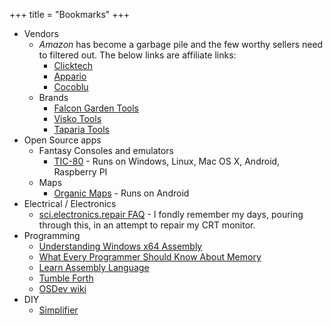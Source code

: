 +++
title = "Bookmarks"
+++

* Vendors
  * _Amazon_ has become a garbage pile and the few worthy sellers need to filtered out. The below links are affiliate links:
    * [Clicktech](https://www.amazon.in/l/27943762031?ie=UTF8&amp;marketplaceID=A21TJRUUN4KGV&amp;me=AH017Z3M1ZJ3T&_encoding=UTF8&tag=arunkd1305-21&linkCode=ur2&linkId=1dca61c66294e38a5b467579a9369e6e&camp=3638&creative=24630)
    * [Appario](https://www.amazon.in/l/27943762031?ie=UTF8&amp;marketplaceID=A21TJRUUN4KGV&amp;me=A14CZOWI0VEHLG&_encoding=UTF8&tag=arunkd1305-21&linkCode=ur2&linkId=9edae8c09223972052131e815145ce3d&camp=3638&creative=24630)
    * [Cocoblu](https://www.amazon.in/l/27943762031?ie=UTF8&marketplaceID=A21TJRUUN4KGV&me=A1WYWER0W24N8S&linkCode=ll2&tag=arunkd1305-21&linkId=4609e676107acd92bf8f7c14c64a6806&language=en_IN&ref_=as_li_ss_tl)
  * Brands
    * [Falcon Garden Tools](https://www.amazon.in/stores/page/1BE547AA-D59D-462D-AD7F-D86E28889179?&linkCode=ll2&tag=arunkd1305-21&linkId=08c860f694946fed3b8866e75ea17d3b&language=en_IN&ref_=as_li_ss_tl)
    * [Visko Tools](https://www.amazon.in/stores/ViskoTools/page/AD0445EC-669F-43E5-B85D-9F635EF225C6?&_encoding=UTF8&tag=arunkd1305-21&linkCode=ur2&linkId=d24bc7771ed915a9bfdd8bfe1f51decd&camp=3638&creative=24630)
    * [Taparia Tools](https://www.amazon.in/s?k=TAPARIA&_encoding=UTF8&tag=arunkd1305-21&linkCode=ur2&linkId=a494fe95462429ba5f0bf67e4a97d604&camp=3638&creative=24630)
* Open Source apps
  * Fantasy Consoles and emulators
    * [TIC-80](https://tic80.com/) - Runs on Windows, Linux, Mac OS X, Android, Raspberry PI
  * Maps
    * [Organic Maps](https://organicmaps.app/) - Runs on Android
* Electrical / Electronics
  * [sci.electronics.repair FAQ](https://www.repairfaq.org/) - I fondly remember my days, pouring through this, in an attempt to repair my CRT monitor.
* Programming
  * [Understanding Windows x64 Assembly](https://sonictk.github.io/asm_tutorial/)
  * [What Every Programmer Should Know About Memory](https://people.freebsd.org/~lstewart/articles/cpumemory.pdf)
  * [Learn Assembly Language](https://asmtutor.com/)
  * [Tumble Forth](https://tumbleforth.hardcoded.net/)
  * [OSDev wiki](https://wiki.osdev.org/Main_Page)
* DIY
  * [Simplifier](https://simplifier.neocities.org/)

